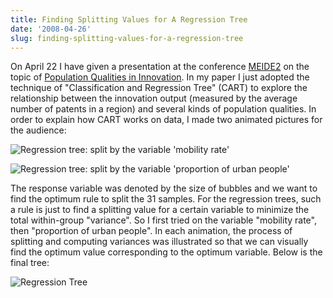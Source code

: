 ```yaml
---
title: Finding Splitting Values for A Regression Tree
date: '2008-04-26'
slug: finding-splitting-values-for-a-regression-tree
---
```


On April 22 I have given a presentation at the conference [MEIDE2](http://www.merit.unu.edu/MEIDE/) on the topic of [Population Qualities in Innovation](https://github.com/downloads/yihui/yihui.github.com/MEIDE-2008-Yihui-Xie.pdf). In my paper I just adopted the technique of "Classification and Regression Tree" (CART) to explore the relationship between the innovation output (measured by the average number of patents in a region) and several kinds of population qualities. In order to explain how CART works on data, I made two animated pictures for the audience:

![Regression tree: split by the variable 'mobility rate'](https://db.yihui.name/imgur/rK5S9.gif)

![Regression tree: split by the variable 'proportion of urban people'](https://db.yihui.name/imgur/BKERo.gif)

The response variable was denoted by the size of bubbles and we want to find the optimum rule to split the 31 samples. For the regression trees, such a rule is just to find a splitting value for a certain variable to minimize the total within-group "variance". So I first tried on the variable "mobility rate", then "proportion of urban people". In each animation, the process of splitting and computing variances was illustrated so that we can visually find the optimum value corresponding to the optimum variable. Below is the final tree:

![Regression Tree](https://db.yihui.name/imgur/4U9ig.png)

